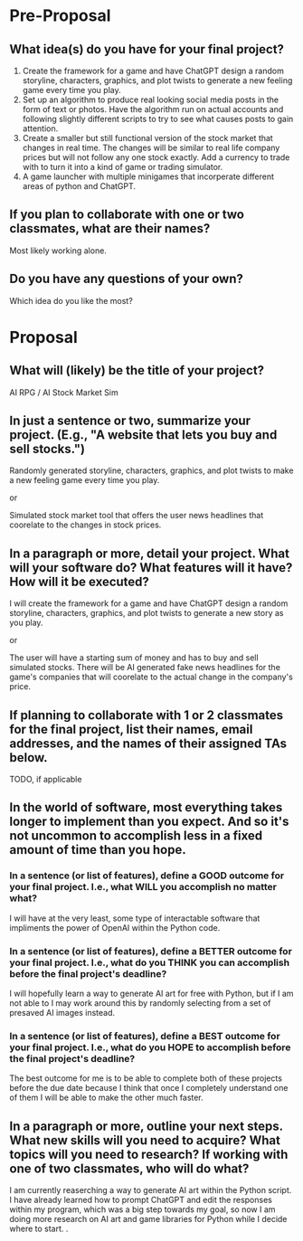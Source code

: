 # Pre-Proposal
## What idea(s) do you have for your final project?

1. Create the framework for a game and have ChatGPT design a random storyline, characters, graphics, and plot twists to generate a new feeling game every time you play.
2. Set up an algorithm to produce real looking social media posts in the form of text or photos. Have the algorithm run on actual accounts and following slightly different scripts to try to see what causes posts to gain attention.
3. Create a smaller but still functional version of the stock market that changes in real time. The changes will be similar to real life company prices but will not follow any one stock exactly. Add a currency to trade with to turn it into a kind of game or trading simulator.
4. A game launcher with multiple minigames that incorperate different areas of python and ChatGPT.

## If you plan to collaborate with one or two classmates, what are their names?

Most likely working alone.

## Do you have any questions of your own?

Which idea do you like the most?




# Proposal

## What will (likely) be the title of your project?

AI RPG / AI Stock Market Sim

## In just a sentence or two, summarize your project. (E.g., "A website that lets you buy and sell stocks.")

Randomly generated storyline, characters, graphics, and plot twists to make a new feeling game every time you play.

or

Simulated stock market tool that offers the user news headlines that coorelate to the changes in stock prices.

## In a paragraph or more, detail your project. What will your software do? What features will it have? How will it be executed?

I will create the framework for a game and have ChatGPT design a random storyline, characters, graphics, and plot twists to generate a new story as you play.

or

The user will have a starting sum of money and has to buy and sell simulated stocks. There will be AI generated fake news headlines for the game's companies that will coorelate to the actual change in the company's price.

## If planning to collaborate with 1 or 2 classmates for the final project, list their names, email addresses, and the names of their assigned TAs below.

TODO, if applicable

## In the world of software, most everything takes longer to implement than you expect. And so it's not uncommon to accomplish less in a fixed amount of time than you hope.

### In a sentence (or list of features), define a GOOD outcome for your final project. I.e., what WILL you accomplish no matter what?

I will have at the very least, some type of interactable software that impliments the power of OpenAI within the Python code.

### In a sentence (or list of features), define a BETTER outcome for your final project. I.e., what do you THINK you can accomplish before the final project's deadline?

I will hopefully learn a way to generate AI art for free with Python, but if I am not able to I may work around this by randomly selecting from a set of presaved AI images instead.

### In a sentence (or list of features), define a BEST outcome for your final project. I.e., what do you HOPE to accomplish before the final project's deadline?

The best outcome for me is to be able to complete both of these projects before the due date because I think that once I completely understand one of them I will be able to make the other much faster.

## In a paragraph or more, outline your next steps. What new skills will you need to acquire? What topics will you need to research? If working with one of two classmates, who will do what?

I am currently reaserching a way to generate AI art within the Python script. I have already learned how to prompt ChatGPT and edit the responses within my program, which was a big step towards my goal, so now I am doing more research on AI art and game libraries for Python while I decide where to start.
.
